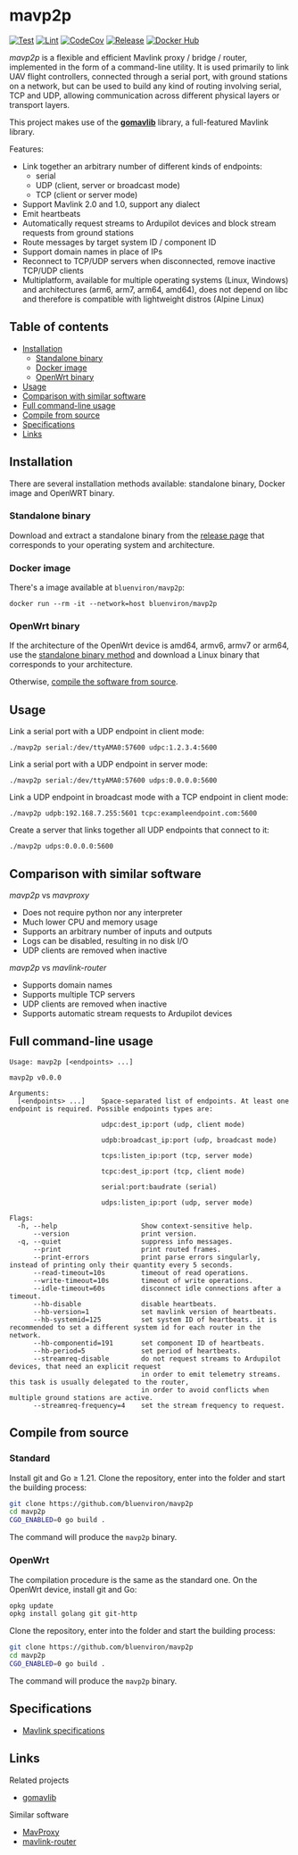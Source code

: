 
# mavp2p

[![Test](https://github.com/bluenviron/mavp2p/workflows/test/badge.svg)](https://github.com/bluenviron/mavp2p/actions?query=workflow:test)
[![Lint](https://github.com/bluenviron/mavp2p/workflows/lint/badge.svg)](https://github.com/bluenviron/mavp2p/actions?query=workflow:lint)
[![CodeCov](https://codecov.io/gh/bluenviron/mavp2p/branch/main/graph/badge.svg)](https://app.codecov.io/gh/bluenviron/mavp2p/branch/main)
[![Release](https://img.shields.io/github/v/release/bluenviron/mavp2p)](https://github.com/bluenviron/mavp2p/releases)
[![Docker Hub](https://img.shields.io/badge/docker-bluenviron/mavp2p-blue)](https://hub.docker.com/r/bluenviron/mavp2p)

_mavp2p_ is a flexible and efficient Mavlink proxy / bridge / router, implemented in the form of a command-line utility. It is used primarily to link UAV flight controllers, connected through a serial port, with ground stations on a network, but can be used to build any kind of routing involving serial, TCP and UDP, allowing communication across different physical layers or transport layers.

This project makes use of the [**gomavlib**](https://github.com/bluenviron/gomavlib) library, a full-featured Mavlink library.

Features:

* Link together an arbitrary number of different kinds of endpoints:
  * serial
  * UDP (client, server or broadcast mode)
  * TCP (client or server mode)
* Support Mavlink 2.0 and 1.0, support any dialect
* Emit heartbeats
* Automatically request streams to Ardupilot devices and block stream requests from ground stations
* Route messages by target system ID / component ID
* Support domain names in place of IPs
* Reconnect to TCP/UDP servers when disconnected, remove inactive TCP/UDP clients
* Multiplatform, available for multiple operating systems (Linux, Windows) and architectures (arm6, arm7, arm64, amd64), does not depend on libc and therefore is compatible with lightweight distros (Alpine Linux)

## Table of contents

* [Installation](#installation)
  * [Standalone binary](#standalone-binary)
  * [Docker image](#docker-image)
  * [OpenWrt binary](#openwrt-binary)
* [Usage](#usage)
* [Comparison with similar software](#comparison-with-similar-software)
* [Full command-line usage](#full-command-line-usage)
* [Compile from source](#compile-from-source)
* [Specifications](#specifications)
* [Links](#links)

## Installation

There are several installation methods available: standalone binary, Docker image and OpenWRT binary.

### Standalone binary

Download and extract a standalone binary from the [release page](https://github.com/bluenviron/mavp2p/releases) that corresponds to your operating system and architecture.

### Docker image

There's a image available at `bluenviron/mavp2p`:

```
docker run --rm -it --network=host bluenviron/mavp2p
```

### OpenWrt binary

If the architecture of the OpenWrt device is amd64, armv6, armv7 or arm64, use the [standalone binary method](#standalone-binary) and download a Linux binary that corresponds to your architecture.

Otherwise, [compile the software from source](#openwrt).

## Usage

Link a serial port with a UDP endpoint in client mode:

```
./mavp2p serial:/dev/ttyAMA0:57600 udpc:1.2.3.4:5600
```

Link a serial port with a UDP endpoint in server mode:

```
./mavp2p serial:/dev/ttyAMA0:57600 udps:0.0.0.0:5600
```

Link a UDP endpoint in broadcast mode with a TCP endpoint in client mode:

```
./mavp2p udpb:192.168.7.255:5601 tcpc:exampleendpoint.com:5600
```

Create a server that links together all UDP endpoints that connect to it:

```
./mavp2p udps:0.0.0.0:5600
```

## Comparison with similar software

_mavp2p_ vs _mavproxy_

* Does not require python nor any interpreter
* Much lower CPU and memory usage
* Supports an arbitrary number of inputs and outputs
* Logs can be disabled, resulting in no disk I/O
* UDP clients are removed when inactive

_mavp2p_ vs _mavlink-router_

* Supports domain names
* Supports multiple TCP servers
* UDP clients are removed when inactive
* Supports automatic stream requests to Ardupilot devices

## Full command-line usage

```
Usage: mavp2p [<endpoints> ...]

mavp2p v0.0.0

Arguments:
  [<endpoints> ...]    Space-separated list of endpoints. At least one endpoint is required. Possible endpoints types are:

                       udpc:dest_ip:port (udp, client mode)

                       udpb:broadcast_ip:port (udp, broadcast mode)

                       tcps:listen_ip:port (tcp, server mode)

                       tcpc:dest_ip:port (tcp, client mode)

                       serial:port:baudrate (serial)

                       udps:listen_ip:port (udp, server mode)

Flags:
  -h, --help                     Show context-sensitive help.
      --version                  print version.
  -q, --quiet                    suppress info messages.
      --print                    print routed frames.
      --print-errors             print parse errors singularly, instead of printing only their quantity every 5 seconds.
      --read-timeout=10s         timeout of read operations.
      --write-timeout=10s        timeout of write operations.
      --idle-timeout=60s         disconnect idle connections after a timeout.
      --hb-disable               disable heartbeats.
      --hb-version=1             set mavlink version of heartbeats.
      --hb-systemid=125          set system ID of heartbeats. it is recommended to set a different system id for each router in the network.
      --hb-componentid=191       set component ID of heartbeats.
      --hb-period=5              set period of heartbeats.
      --streamreq-disable        do not request streams to Ardupilot devices, that need an explicit request
                                 in order to emit telemetry streams. this task is usually delegated to the router,
                                 in order to avoid conflicts when multiple ground stations are active.
      --streamreq-frequency=4    set the stream frequency to request.
```

## Compile from source

### Standard

Install git and Go &ge; 1.21. Clone the repository, enter into the folder and start the building process:

```sh
git clone https://github.com/bluenviron/mavp2p
cd mavp2p
CGO_ENABLED=0 go build .
```

The command will produce the `mavp2p` binary.

### OpenWrt

The compilation procedure is the same as the standard one. On the OpenWrt device, install git and Go:

```sh
opkg update
opkg install golang git git-http
```

Clone the repository, enter into the folder and start the building process:

```sh
git clone https://github.com/bluenviron/mavp2p
cd mavp2p
CGO_ENABLED=0 go build .
```

The command will produce the `mavp2p` binary.

## Specifications

* [Mavlink specifications](https://github.com/bluenviron/gomavlib#specifications)

## Links

Related projects

* [gomavlib](https://github.com/bluenviron/gomavlib)

Similar software

* [MavProxy](https://github.com/ArduPilot/MAVProxy)
* [mavlink-router](https://github.com/intel/mavlink-router)
